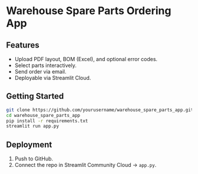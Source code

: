 # Warehouse Spare Parts Ordering App

## Features
- Upload PDF layout, BOM (Excel), and optional error codes.
- Select parts interactively.
- Send order via email.
- Deployable via Streamlit Cloud.

## Getting Started
```bash
git clone https://github.com/yourusername/warehouse_spare_parts_app.git
cd warehouse_spare_parts_app
pip install -r requirements.txt
streamlit run app.py
```

## Deployment
1. Push to GitHub.
2. Connect the repo in Streamlit Community Cloud -> `app.py`.
